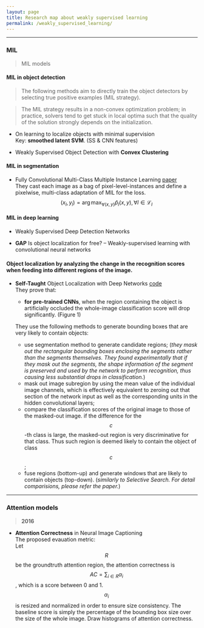 ```yaml
---
layout: page
title: Research map about weakly supervised learning
permalink: /weakly_supervised_learning/
---
```


------

### MIL

> MIL models


#### MIL in object detection  

> The following methods aim to directly train the object detectors by selecting true positive examples (MIL strategy).

> The MIL strategy results in a non-convex optimization problem; in practice, solvers tend to get stuck in local optima such that the quality of the solution strongly depends on the initialization.  


* On learning to localize objects with minimal supervision  
    Key: **smoothed latent SVM**. (SS & CNN features)  


* Weakly Supervised Object Detection with **Convex Clustering**  



#### MIL in segmentation

* Fully Convolutional Multi-Class Multiple Instance Learning 
[paper](http://arxiv.org/abs/1412.7144)  
    They cast each image as a bag of pixel-level-instances and define a pixelwise, multi-class adaptation of MIL for the loss.  
    $$(x_l,y_l)=\arg \max_{\forall (x,y)} \hat{p}_l(x,y), \forall l \in \mathcal{L}_I$$

#### MIL in deep learning

* Weakly Supervised Deep Detection Networks  
    


* **GAP** Is object localization for free? – Weakly-supervised learning with convolutional neural networks  
    

#### Object localization by analyzing the change in the recognition scores when feeding into different regions of the image.

* **Self-Taught** Object Localization with Deep Networks
[code](https://github.com/lorisbaz/self-taught_localization)  
    They prove that:  

    + **for pre-trained CNNs**, when the region containing the object is artificially occluded the whole-image classification score will drop significantly. (Figure 1)  

    They use the following methods to generate bounding boxes that are very likely to contain objects:  

    + use segmentation method to generate candidate regions; (*they mask out the rectangular bounding boxes enclosing the segments rather than the segments themselves. They found experimentally that if they mask out the segments, the shape information of the segment is preserved and used by the network to perform recognition, thus causing less substantial drops in classification.*)  
    + mask out image subregion by using the mean value of the individual image channels, which is effectively equivalent to zeroing out that section of the network input as well as the corresponding units in the hidden convolutional layers;  
    + compare the classification scores of the original image to those of the masked-out image. if the difference for the $$c$$-th class is large, the masked-out region is very discriminative for that class. Thus such region is deemed likely to contain the object of class $$c$$;
    + fuse regions (bottom-up) and generate windows that are likely to contain objects (top-down). (*similarly to Selective Search. For detail comparisions, please refer the paper.*)

------

### Attention models

> **2016**

* **Attention Correctness** in Neural Image Captioning  
    The proposed evauation metric:  
    Let $$R$$ be the groundtruth attention region, the attention correctness is $$AC=\sum_{i \in R} \alpha_{i}$$, which is a score between 0 and 1. $$\alpha_{i}$$ is resized and normalized in order to ensure size consistency. The baseline score is simply the percentage of the bounding box size over the size of the whole image. Draw histograms of attention correctness.  


